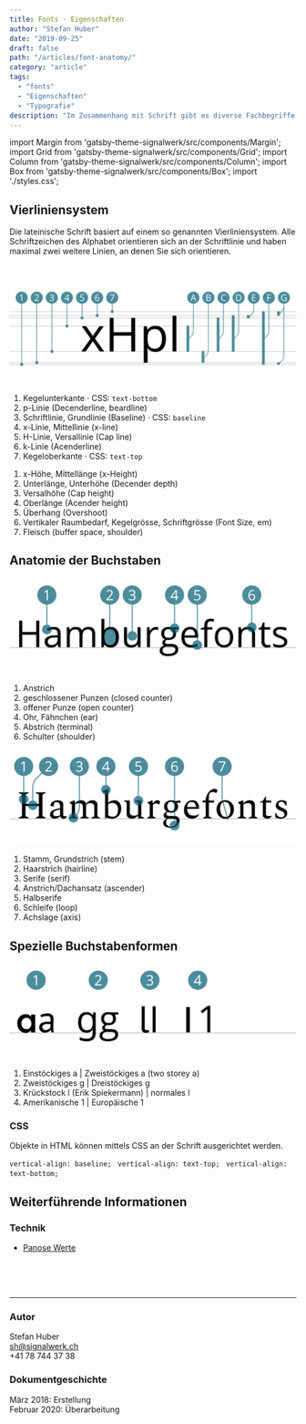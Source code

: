 ```yaml
---
title: Fonts · Eigenschaften
author: "Stefan Huber"
date: "2019-09-25"
draft: false
path: "/articles/font-anatomy/"
category: "article"
tags:
  - "fonts"
  - "Eigenschaften"
  - "Typografie"
description: "Im Zusammenhang mit Schrift gibt es diverse Fachbegriffe, die eine präzise und einfache Kommunikation ermöglichen."
---
```


import Margin from 'gatsby-theme-signalwerk/src/components/Margin';
import Grid from 'gatsby-theme-signalwerk/src/components/Grid';
import Column from 'gatsby-theme-signalwerk/src/components/Column';
import Box from 'gatsby-theme-signalwerk/src/components/Box';
import './styles.css';


## Vierliniensystem

Die lateinische Schrift basiert auf einem so genannten Vierliniensystem. Alle Schriftzeichen des Alphabet orientieren sich an der Schriftlinie und haben maximal zwei weitere Linien, an denen Sie sich orientieren.

<Grid>

![Font anatomy](./img/anatomy/SVG/font-lines.svg)
<Column start="1" end="7">

1. Kegelunterkante · CSS: `text-bottom`
2. p-Linie (Decenderline, beardline)
3. Schriftlinie, Grundlinie (Baseline) · CSS: `baseline`
4. x-Linie, Mittellinie (x-line)
5. H-Linie, Versallinie (Cap line)
6. k-Linie (Acenderline)
7. Kegeloberkante · CSS: `text-top`

</Column>

<Column start="7" end="13">



<div class="list--upper-alpha">

1. x-Höhe, Mittellänge (x-Height)
2. Unterlänge, Unterhöhe (Decender depth)
3. Versalhöhe (Cap height)
4. Oberlänge (Acender height)
5. Überhang (Overshoot)
6. Vertikaler Raumbedarf, Kegelgrösse, Schriftgrösse (Font Size, em)
7. Fleisch (buffer space, shoulder)

</div>


</Column>

</Grid>


## Anatomie der Buchstaben


<Grid>

<Column start="1" end="9">

![Font anatomy](./img/anatomy/SVG/font-anatomy-01.svg)

</Column>

<Column start="9" end="13">

1. Anstrich
2. geschlossener Punzen (closed counter)
3. offener Punze (open counter)
4. Ohr, Fähnchen (ear)
5. Abstrich (terminal)
6. Schulter (shoulder)

</Column>

</Grid>



<Grid>

<Column start="1" end="9">

![Font anatomy](./img/anatomy/SVG/font-anatomy-02.svg)


</Column>

<Column start="9" end="13">


1. Stamm, Grundstrich (stem)
2. Haarstrich (hairline)
3. Serife (serif)
4. Anstrich/Dachansatz (ascender)
5. Halbserife
6. Schleife (loop)
7. Achslage (axis)

</Column>

</Grid>



## Spezielle Buchstabenformen

<Grid>

<Column start="1" end="9">

![Font anatomy](./img/anatomy/SVG/font-character-forms.svg)

</Column>

<Column start="9" end="13">

1. Einstöckiges a | Zweistöckiges a (two storey a)
2. Zweistöckiges g | Dreistöckiges g
3. Krückstock l (Erik Spiekermann) | normales l
4. Amerikanische 1 | Europäische 1

</Column>

</Grid>




<Grid>

<Column start="1" end="9">

</Column>

<Column start="9" end="13">

</Column>

</Grid>







<Grid>

<Column start="1" end="5">

</Column>

<Column start="5" end="13">

</Column>

</Grid>


### CSS
Objekte in HTML können mittels CSS an der Schrift ausgerichtet werden.


<div class="big-anatomy">
  <code><span class="inlinebox" style=""></span>vertical-align: baseline; </code>
  <code><span class="inlinebox" style="vertical-align: text-top"></span>vertical-align: text-top; </code>
  <code><span class="inlinebox" style="vertical-align: text-bottom"></span>vertical-align: text-bottom; </code>
</div>



## Weiterführende Informationen


### Technik
* [Panose Werte](https://twitter.com/ellmerstefan/status/934190602421448705/photo/1)


<br />
<br />
<br />
<hr />


### Autor
Stefan Huber  
sh@signalwerk.ch  
+41 78 744 37 38

### Dokumentgeschichte
März 2018: Erstellung  
Februar 2020: Überarbeitung  



<br />
<br />
